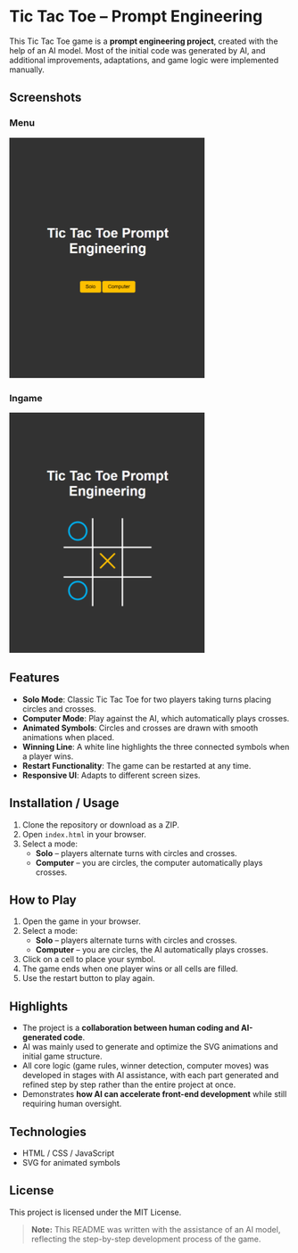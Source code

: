 # Tic Tac Toe – Prompt Engineering

This Tic Tac Toe game is a **prompt engineering project**, created with the help of an AI model. Most of the initial code was generated by AI, and additional improvements, adaptations, and game logic were implemented manually.

## Screenshots

### Menu
<img src="image1.png" alt="Menu" width="350"/>

### Ingame
<img src="image2.png" alt="Ingame" width="350"/>

## Features

- **Solo Mode**: Classic Tic Tac Toe for two players taking turns placing circles and crosses.  
- **Computer Mode**: Play against the AI, which automatically plays crosses.  
- **Animated Symbols**: Circles and crosses are drawn with smooth animations when placed.  
- **Winning Line**: A white line highlights the three connected symbols when a player wins.  
- **Restart Functionality**: The game can be restarted at any time.  
- **Responsive UI**: Adapts to different screen sizes.

## Installation / Usage

1. Clone the repository or download as a ZIP.  
2. Open `index.html` in your browser.  
3. Select a mode:  
   - **Solo** – players alternate turns with circles and crosses.  
   - **Computer** – you are circles, the computer automatically plays crosses.

## How to Play

1. Open the game in your browser.  
2. Select a mode:  
   - **Solo** – players alternate turns with circles and crosses.  
   - **Computer** – you are circles, the AI automatically plays crosses.  
3. Click on a cell to place your symbol.  
4. The game ends when one player wins or all cells are filled.  
5. Use the restart button to play again.

## Highlights

- The project is a **collaboration between human coding and AI-generated code**.  
- AI was mainly used to generate and optimize the SVG animations and initial game structure.  
- All core logic (game rules, winner detection, computer moves) was developed in stages with AI assistance, with each part generated and refined step by step rather than the entire project at once.
- Demonstrates **how AI can accelerate front-end development** while still requiring human oversight.

## Technologies

- HTML / CSS / JavaScript  
- SVG for animated symbols

## License

This project is licensed under the MIT License.

> **Note:** This README was written with the assistance of an AI model, reflecting the step-by-step development process of the game.


